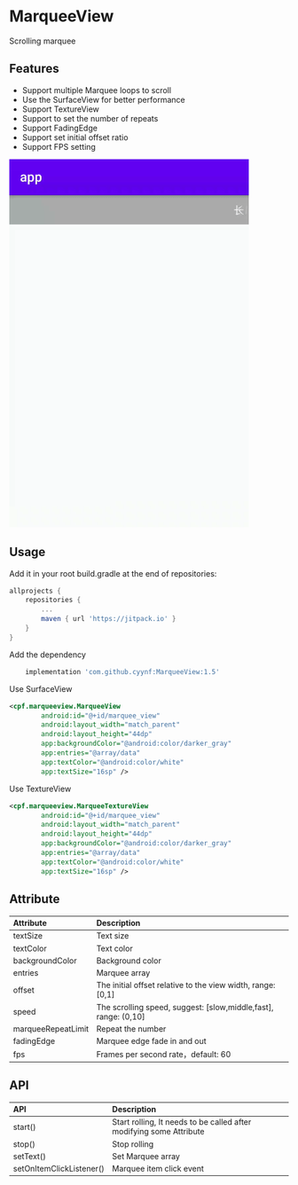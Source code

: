 # MarqueeView
Scrolling marquee

## Features
- Support multiple Marquee loops to scroll
- Use the SurfaceView for better performance
- Support TextureView
- Support to set the number of repeats
- Support FadingEdge
- Support set initial offset ratio
- Support FPS setting

![image](https://github.com/cyynf/MarqueeView/blob/master/image.gif)

## Usage

Add it in your root build.gradle at the end of repositories:
``` groovy
allprojects {
	repositories {
		...
		maven { url 'https://jitpack.io' }
	}
}
```
Add the dependency
``` groovy
	implementation 'com.github.cyynf:MarqueeView:1.5'
```
Use SurfaceView
``` xml
<cpf.marqueeview.MarqueeView
        android:id="@+id/marquee_view"
        android:layout_width="match_parent"
        android:layout_height="44dp"
        app:backgroundColor="@android:color/darker_gray"
        app:entries="@array/data"
        app:textColor="@android:color/white"
        app:textSize="16sp" />
```
Use TextureView
``` xml
<cpf.marqueeview.MarqueeTextureView
        android:id="@+id/marquee_view"
        android:layout_width="match_parent"
        android:layout_height="44dp"
        app:backgroundColor="@android:color/darker_gray"
        app:entries="@array/data"
        app:textColor="@android:color/white"
        app:textSize="16sp" />
```

## Attribute

| Attribute               | Description  | 
|:---				      |:---| 
| textSize                | Text size | 
| textColor               | Text color | 
| backgroundColor         | Background color |
| entries                 | Marquee array | 
| offset                  | The initial offset relative to the view width, range: [0,1] | 
| speed                   | The scrolling speed, suggest: [slow,middle,fast], range: (0,10] | 
| marqueeRepeatLimit      | Repeat the number |
| fadingEdge              | Marquee edge fade in and out |
| fps                     | Frames per second rate，default: 60 |

## API

| API                       | Description  | 
|:---				        |:---| 
| start()                   | Start rolling, It needs to be called after modifying some Attribute | 
| stop()                    | Stop rolling | 
| setText()                 | Set Marquee array | 
| setOnItemClickListener()  | Marquee item click event | 